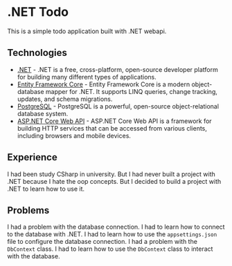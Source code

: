 # .NET Todo

This is a simple todo application built with .NET webapi.

## Technologies

- [.NET](https://dotnet.microsoft.com/) - .NET is a free, cross-platform, open-source developer platform for building many different types of applications.
- [Entity Framework Core](https://docs.microsoft.com/en-us/ef/core/) - Entity Framework Core is a modern object-database mapper for .NET. It supports LINQ queries, change tracking, updates, and schema migrations.
- [PostgreSQL](https://www.postgresql.org/) - PostgreSQL is a powerful, open-source object-relational database system.
- [ASP.NET Core Web API](https://docs.microsoft.com/en-us/aspnet/core/web-api/) - ASP.NET Core Web API is a framework for building HTTP services that can be accessed from various clients, including browsers and mobile devices.

## Experience

I had been study CSharp in university. But I had never built a project with .NET because I hate the oop concepts.
But I decided to build a project with .NET to learn how to use it.

## Problems

I had a problem with the database connection. I had to learn how to connect to the database with .NET. I had to learn how to use the `appsettings.json` file to configure the database connection.
I had a problem with the `DbContext` class. I had to learn how to use the `DbContext` class to interact with the database.
